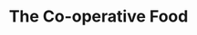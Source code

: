 ---
title: "The Co-operative Food"
url: /derby/the-co-operative-food-blenheim-drive/
shop: supermarket
---